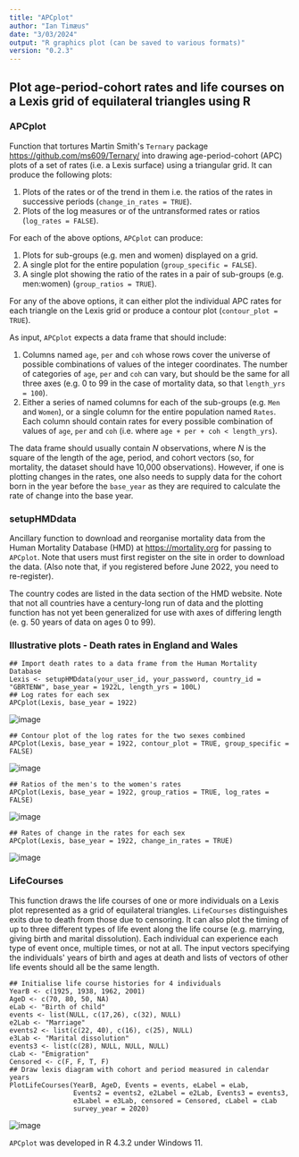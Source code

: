 ```yaml
---
title: "APCplot"
author: "Ian Timæus"
date: "3/03/2024"
output: "R graphics plot (can be saved to various formats)"
version: "0.2.3"
---
```


## Plot age-period-cohort rates and life courses on a Lexis grid of equilateral triangles using R

### APCplot
Function that tortures Martin Smith's `Ternary` package <https://github.com/ms609/Ternary/> into drawing age-period-cohort (APC) plots of a set of rates (i.e. a Lexis surface) using a triangular grid. It can produce the following plots:
1. Plots of the rates or of the trend in them i.e. the ratios of the rates in successive periods (`change_in_rates = TRUE`).
2. Plots of the log measures or of the untransformed rates or ratios (`log_rates = FALSE`).

For each of the above options, `APCplot` can produce:
1. Plots for sub-groups (e.g. men and women) displayed on a grid.
2. A single plot for the entire population (`group_specific = FALSE`).
3. A single plot showing the ratio of the rates in a pair of sub-groups (e.g. men:women) (`group_ratios = TRUE`).

For any of the above options, it can either plot the individual APC rates for each triangle on the Lexis grid or produce a contour plot (`contour_plot = TRUE`).

As input, `APCplot` expects a data frame that should include:
1. Columns named `age`, `per` and `coh` whose rows cover the universe of possible combinations of values of the integer coordinates. The number of categories of `age`, `per` and `coh` can vary, but should be the same for all three axes (e.g. 0 to 99 in the case of mortality data, so that `length_yrs = 100`).
2. Either a series of named columns for each of the sub-groups (e.g. `Men` and `Women`), or a single column for the entire population named `Rates`. Each column should contain rates for every possible combination of values of `age`, `per` and `coh` (i.e. where `age + per + coh < length_yrs`).

The data frame should usually contain *N* observations, where *N* is the square of the length of the age, period, and cohort vectors (so, for mortality, the dataset should have 10,000 observations). However, if one is plotting changes in the rates, one also needs to supply data for the cohort born in the year before the `base_year` as they are required to calculate the rate of change into the base year.

### setupHMDdata
Ancillary function to download and reorganise mortality data from the Human Mortality Database (HMD) at <https://mortality.org> for passing to `APCplot`. Note that users must first register on the site in order to download the data. (Also note that, if you registered before June 2022, you need to re-register).

The country codes are listed in the data section of the HMD website. Note that not all countries have a century-long run of data and the plotting function has not yet been generalized for use with axes of differing length (e. g. 50 years of data on ages 0 to 99).

### Illustrative plots - Death rates in England and Wales
```
## Import death rates to a data frame from the Human Mortality Database 
Lexis <- setupHMDdata(your_user_id, your_password, country_id = "GBRTENW", base_year = 1922L, length_yrs = 100L)
## Log rates for each sex
APCplot(Lexis, base_year = 1922)
```
![image](https://github.com/BugBunny/APCplot/assets/10499045/f5a3b785-010e-4648-b759-5e1d86308de4)

```
## Contour plot of the log rates for the two sexes combined
APCplot(Lexis, base_year = 1922, contour_plot = TRUE, group_specific = FALSE)
```
![image](https://github.com/BugBunny/APCplot/assets/10499045/bdcdef6d-3d23-4fa0-a8c0-de039279a610)

```
## Ratios of the men's to the women's rates
APCplot(Lexis, base_year = 1922, group_ratios = TRUE, log_rates = FALSE)
```
![image](https://github.com/BugBunny/APCplot/assets/10499045/f1318902-f2dc-49b2-9e48-7f05e5e96ccc)

```
## Rates of change in the rates for each sex
APCplot(Lexis, base_year = 1922, change_in_rates = TRUE)
```
![image](https://github.com/BugBunny/APCplot/assets/10499045/69bc5076-553a-4dad-b277-c977894eed8f)


### LifeCourses
This function draws the life courses of one or more individuals on a Lexis plot represented as a grid of equilateral triangles. `LifeCourses` distinguishes exits due to death from those due to censoring. It can also plot the timing of up to three different types of life event along the life course (e.g. marrying, giving birth and marital dissolution). Each individual can experience each type of event once, multiple times, or not at all. The input vectors specifying the individuals' years of birth and ages at death and lists of vectors of other life events should all be the same length.
```
## Initialise life course histories for 4 individuals
YearB <- c(1925, 1938, 1962, 2001)
AgeD <- c(70, 80, 50, NA)
eLab <- "Birth of child"
events <- list(NULL, c(17,26), c(32), NULL)
e2Lab <- "Marriage"
events2 <- list(c(22, 40), c(16), c(25), NULL)
e3Lab <- "Marital dissolution"
events3 <- list(c(28), NULL, NULL, NULL)
cLab <- "Emigration"
Censored <- c(F, F, T, F)
## Draw lexis diagram with cohort and period measured in calendar years
PlotLifeCourses(YearB, AgeD, Events = events, eLabel = eLab,  
                Events2 = events2, e2Label = e2Lab, Events3 = events3, 
                e3Label = e3Lab, censored = Censored, cLabel = cLab
                survey_year = 2020)
```
![image](https://github.com/BugBunny/APCplot/assets/10499045/0edbb56f-69bb-4c89-a270-ff94d0ab77fa)



`APCplot` was developed in R 4.3.2 under Windows 11.
